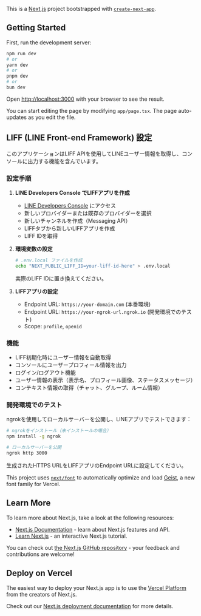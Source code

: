 This is a [Next.js](https://nextjs.org) project bootstrapped with [`create-next-app`](https://nextjs.org/docs/app/api-reference/cli/create-next-app).

## Getting Started

First, run the development server:

```bash
npm run dev
# or
yarn dev
# or
pnpm dev
# or
bun dev
```

Open [http://localhost:3000](http://localhost:3000) with your browser to see the result.

You can start editing the page by modifying `app/page.tsx`. The page auto-updates as you edit the file.

## LIFF (LINE Front-end Framework) 設定

このアプリケーションはLIFF APIを使用してLINEユーザー情報を取得し、コンソールに出力する機能を含んでいます。

### 設定手順

1. **LINE Developers Console でLIFFアプリを作成**
   - [LINE Developers Console](https://developers.line.biz/) にアクセス
   - 新しいプロバイダーまたは既存のプロバイダーを選択
   - 新しいチャンネルを作成（Messaging API）
   - LIFFタブから新しいLIFFアプリを作成
   - LIFF IDを取得

2. **環境変数の設定**
   ```bash
   # .env.local ファイルを作成
   echo "NEXT_PUBLIC_LIFF_ID=your-liff-id-here" > .env.local
   ```

   実際のLIFF IDに置き換えてください。

3. **LIFFアプリの設定**
   - Endpoint URL: `https://your-domain.com` (本番環境)
   - Endpoint URL: `https://your-ngrok-url.ngrok.io` (開発環境でのテスト)
   - Scope: `profile`, `openid`

### 機能

- LIFF初期化時にユーザー情報を自動取得
- コンソールにユーザープロフィール情報を出力
- ログイン/ログアウト機能
- ユーザー情報の表示（表示名、プロフィール画像、ステータスメッセージ）
- コンテキスト情報の取得（チャット、グループ、ルーム情報）

### 開発環境でのテスト

ngrokを使用してローカルサーバーを公開し、LINEアプリでテストできます：

```bash
# ngrokをインストール（未インストールの場合）
npm install -g ngrok

# ローカルサーバーを公開
ngrok http 3000
```

生成されたHTTPS URLをLIFFアプリのEndpoint URLに設定してください。

This project uses [`next/font`](https://nextjs.org/docs/app/building-your-application/optimizing/fonts) to automatically optimize and load [Geist](https://vercel.com/font), a new font family for Vercel.

## Learn More

To learn more about Next.js, take a look at the following resources:

- [Next.js Documentation](https://nextjs.org/docs) - learn about Next.js features and API.
- [Learn Next.js](https://nextjs.org/learn) - an interactive Next.js tutorial.

You can check out [the Next.js GitHub repository](https://github.com/vercel/next.js) - your feedback and contributions are welcome!

## Deploy on Vercel

The easiest way to deploy your Next.js app is to use the [Vercel Platform](https://vercel.com/new?utm_medium=default-template&filter=next.js&utm_source=create-next-app&utm_campaign=create-next-app-readme) from the creators of Next.js.

Check out our [Next.js deployment documentation](https://nextjs.org/docs/app/building-your-application/deploying) for more details.
